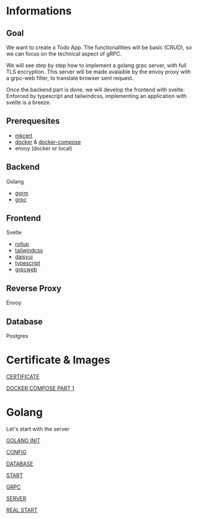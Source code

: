 # Informations

## Goal

We want to create a Todo App. The functionallities will be basic (CRUD), so we can focus on the technical aspect of gRPC.

We will see step by step how to implement a golang grpc server, with full TLS encryption. 
This server will be made avalaible by the envoy proxy with a grpc-web filter, to translate browser sent request.

Once the backend part is done, we will develop the frontend with svelte. Enforced by typescript and tailwindcss, implementing an application with svelte is a breeze.

## Prerequesites

- [mkcert](https://github.com/FiloSottile/mkcert)
- [docker](https://www.docker.com/get-started/) & [docker-compose](https://docs.docker.com/compose/)
- envoy (docker or local)

## Backend

Golang
- [gorm](https://gorm.io/index.html)
- [grpc](https://grpc.io/docs/languages/go/)


## Frontend

Svelte
- [rollup](https://rollupjs.org/guide/en/)
- [tailwindcss](https://tailwindcss.com)
- [daisyui](https://daisyui.com)
- [typescript](https://www.typescriptlang.org)
- [grpcweb](https://github.com/grpc/grpc-web)

## Reverse Proxy

Envoy

## Database 

Postgres

# Certificate & Images

[CERTIFICATE](/Tutorial/Certificate.md)

[DOCKER COMPOSE PART 1](/Tutorial/DockerCompose1.md)

# Golang
Let's start with the server

[GOLANG INIT](/Tutorial/GolangInit.md)

[CONFIG](/Tutorial/Config.md)

[DATABASE](/Tutorial/Database.md)

[START](/Tutorial/TryDB.md)

[GRPC](/Tutorial/Grpc.md)

[SERVER](/Tutorial/Server.md)

[REAL START](/Tutorial/RStart.md)

